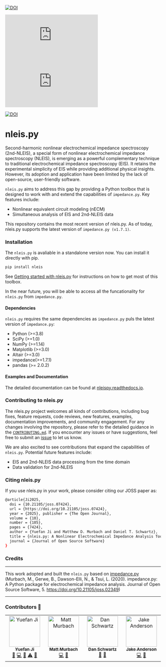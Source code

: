 [![DOI](https://joss.theoj.org/papers/10.21105/joss.07424/status.svg)](https://doi.org/10.21105/joss.07424)

![GitHub release](https://img.shields.io/github/release/yuefan98/nleis.py)![Coveralls](https://img.shields.io/coverallsCoverage/github/yuefan98/nleis.py)

[![DOI](https://zenodo.org/badge/DOI/10.5281/zenodo.14606367.svg)](https://doi.org/10.5281/zenodo.14606367)

# nleis.py

Second-harmonic nonlinear electrochemical impedance spectroscopy (2nd-NLEIS), a special form of nonlinear electrochemical impedance spectroscopy (NLEIS), is emerging as a powerful complementary technique to traditional electrochemical impedance spectroscopy (EIS). It retains the experimental simplicity of EIS while providing additional physical insights. However, its adoption and application have been limited by the lack of open-source, user-friendly software.

`nleis.py` aims to address this gap by providing a Python toolbox that is designed to work with and extend the capabilities of `impedance.py`. Key features include:

-   Nonlinear equivalent circuit modeling (nECM)
-   Simultaneous analysis of EIS and 2nd-NLEIS data

This repository contains the most recent version of nleis.py. As of today, nleis.py supports the latest version of `impedance.py (v1.7.1)`.

### Installation

The `nleis.py` is avaliable in a standalone version now. You can install it directly with pip.

```bash
pip install nleis
```

See [Getting started with nleis.py](https://nleispy.readthedocs.io/en/latest/getting-started.html) for instructions on how to get most of this toolbox.

In the near future, you will be able to access all the funcationality for `nleis.py` from `impedance.py`.

#### Dependencies

`nleis.py` requires the same dependencies as `impedance.py` puls the latest version of `impedance.py`:

-   Python (>=3.8)
-   SciPy (>=1.0)
-   NumPy (>=1.14)
-   Matplotlib (>=3.0)
-   Altair (>=3.0)
-   impedance(>=1.7.1)
-   pandas (>= 2.0.2)


#### Examples and Documentation

The detailed documentation can be found at [nleispy.readthedocs.io](https://nleispy.readthedocs.io/en/latest).

### Contributing to nleis.py

The nleis.py project welcomes all kinds of contributions, including bug fixes, feature requests, code reviews, new features, examples, documentation improvements, and community engagement. For any changes involving the repository, please refer to the detailed guidance in the [`CONTRIBUTING.md`](https://github.com/yuefan98/nleis.py/blob/main/CONTRIBUTING.md). If you encounter any issues or have suggestions, feel free to submit an [issue](https://github.com/yuefan98/nleis.py/issues) to let us know.

We are also excited to see contributions that expand the capabilities of `nleis.py`. Potential future features include:

-   EIS and 2nd-NLEIS data processing from the time domain
-   Data validation for 2nd-NLEIS

### Citing nleis.py
If you use nleis.py in your work, please consider citing our JOSS paper as:

```bash
@article{Ji2025,
  doi = {10.21105/joss.07424},
  url = {https://doi.org/10.21105/joss.07424},
  year = {2025}, publisher = {The Open Journal},
  volume = {10},
  number = {105},
  pages = {7424},
  author = {Yuefan Ji and Matthew D. Murbach and Daniel T. Schwartz},
  title = {nleis.py: A Nonlinear Electrochemical Impedance Analysis Toolbox},
  journal = {Journal of Open Source Software}
}
```

### Credits
----------------------------------------------------------------

This work adopted and built the `nleis.py` based on [impedance.py](https://github.com/ECSHackWeek/impedance.py) (Murbach, M., Gerwe, B., Dawson-Elli, N., & Tsui, L. (2020). impedance.py: A Python package for electrochemical impedance analysis. Journal of Open Source Software, 5. https://doi.org/10.21105/joss.02349)

----------------------------------------------------------------
### Contributors :battery:

<!-- ALL-CONTRIBUTORS-LIST:START - Do not remove or modify this section -->
<!-- prettier-ignore-start -->
<!-- markdownlint-disable -->
<table>
  <tbody>
    <tr>
      <td align="center" valign="top" width="14.28%"><a href="https://github.com/yuefan98"><img src="https://avatars.githubusercontent.com/u/97193085?v=4?s=100" width="100px;" alt="Yuefan Ji"/><br /><sub><b>Yuefan Ji</b></sub></a><br /><a href="#design-yuefan98" title="Design">🎨</a> <a href="https://github.com/yuefan98/nleis.py/commits?author=yuefan98" title="Code">💻</a> <a href="https://github.com/yuefan98/nleis.py/commits?author=yuefan98" title="Documentation">📖</a> <a href="https://github.com/yuefan98/nleis.py/commits?author=yuefan98" title="Tests">⚠️</a> <a href="https://github.com/yuefan98/nleis.py/pulls?q=is%3Apr+reviewed-by%3Ayuefan98" title="Reviewed Pull Requests">👀</a></td>
      <td align="center" valign="top" width="14.28%"><a href="http://mattmurbach.com"><img src="https://avatars.githubusercontent.com/u/9369020?v=4?s=100" width="100px;" alt="Matt Murbach"/><br /><sub><b>Matt Murbach</b></sub></a><br /><a href="https://github.com/yuefan98/nleis.py/commits?author=mdmurbach" title="Code">💻</a> <a href="https://github.com/yuefan98/nleis.py/pulls?q=is%3Apr+reviewed-by%3Amdmurbach" title="Reviewed Pull Requests">👀</a></td>
      <td align="center" valign="top" width="14.28%"><a href="https://github.com/dt-schwartz"><img src="https://avatars.githubusercontent.com/u/32350188?v=4?s=100" width="100px;" alt="Dan Schwartz"/><br /><sub><b>Dan Schwartz</b></sub></a><br /><a href="https://github.com/yuefan98/nleis.py/commits?author=dt-schwartz" title="Documentation">📖</a> <a href="https://github.com/yuefan98/nleis.py/pulls?q=is%3Apr+reviewed-by%3Adt-schwartz" title="Reviewed Pull Requests">👀</a></td>
      <td align="center" valign="top" width="14.28%"><a href="https://github.com/andersonjacob"><img src="https://avatars.githubusercontent.com/u/4662082?v=4?s=100" width="100px;" alt="Jake Anderson"/><br /><sub><b>Jake Anderson</b></sub></a><br /><a href="https://github.com/yuefan98/nleis.py/commits?author=andersonjacob" title="Code">💻</a> <a href="https://github.com/yuefan98/nleis.py/pulls?q=is%3Apr+reviewed-by%3Aandersonjacob" title="Reviewed Pull Requests">👀</a></td>
    </tr>
  </tbody>
</table>

<!-- markdownlint-restore -->
<!-- prettier-ignore-end -->

<!-- ALL-CONTRIBUTORS-LIST:END -->